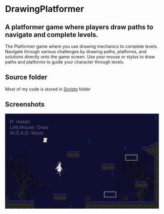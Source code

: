 # DrawingPlatformer
## A platformer game where players draw paths to navigate and complete levels.
The Platformer game where you use drawing mechanics to complete levels. Navigate through various challenges by drawing paths, platforms, and solutions directly onto the game screen. Use your mouse or stylus to draw paths and platforms to guide your character through levels.
## Source folder
Most of my code is stored in [Scripts]() folder

## Screenshots
![Screenshot1](screens/screen1.png)
